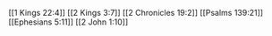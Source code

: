 [[1 Kings 22:4]]
[[2 Kings 3:7]]
[[2 Chronicles 19:2]]
[[Psalms 139:21]]
[[Ephesians 5:11]]
[[2 John 1:10]]
